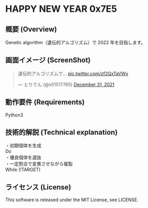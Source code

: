 # HAPPY NEW YEAR 0x7E5

## 概要 (Overview)

Genetic algorithm（遺伝的アルゴリズム）で 2022 年を目指します。

## 画面イメージ (ScreenShot)

<blockquote class="twitter-tweet"><p lang="ja" dir="ltr">遺伝的アルゴリズムで… <a href="https://t.co/zf2QxTaVWx">pic.twitter.com/zf2QxTaVWx</a></p>&mdash; とりてん (@s51517765) <a href="https://twitter.com/s51517765/status/1476932409945952263?ref_src=twsrc%5Etfw">December 31, 2021</a></blockquote> <script async src="https://platform.twitter.com/widgets.js" charset="utf-8"></script>

## 動作要件 (Requirements)

Python3

## 技術的解説 (Technical explanation)

・初期個体を生成<br>
Do<br>
・優良個体を選抜<br>
・一定割合で変異させながら複製<br>
While (!TARGET)

## ライセンス (License)

This software is released under the MIT License, see LICENSE.
